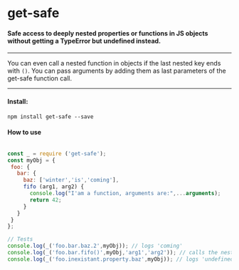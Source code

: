 # get-safe
#### Safe access to deeply nested properties or functions in JS objects without getting a TypeError but undefined instead.
***
You can even call a nested function in objects if the last nested key ends with `()`. You can pass arguments by adding them as last parameters of the get-safe function call.
***
#### Install:
`npm install get-safe --save`

#### How to use
 ```JavaScript

const _ = require ('get-safe');
const myObj = {
  foo: {
    bar: {
      baz: ['winter','is','coming'],
      fifo (arg1, arg2) {
        console.log("I'am a function, arguments are:",...arguments);
        return 42;
      }
    }
  }
};

// Tests
console.log(_('foo.bar.baz.2',myObj)); // logs 'coming'
console.log(_('foo.bar.fifo()',myObj,'arg1','arg2')); // calls the nested function 'fifo' and logs its result
console.log(_('foo.inexistant.property.baz',myObj)); // logs 'undefined'
```
